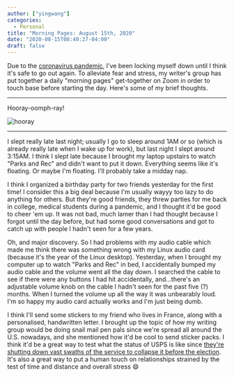 ```yaml
---
author: ["yingwang"]
categories:
  - Personal
title: "Morning Pages: August 15th, 2020"
date: "2020-08-15T08:40:27-04:00"
draft: false
---
```


Due to the [coronavirus
pandemic](https://en.wikipedia.org/wiki/2019-20_coronavirus_pandemic), I've been
locking myself down until I think it's safe to go out again. To alleviate fear
and stress, my writer's group has put together a daily "morning pages"
get-together on Zoom in order to touch base before starting the day. Here's some
of my brief thoughts.

---

Hooray-oomph-ray!

![hooray](/img/posts/2020/08/15/morning_pages.jpg)

---

I slept really late last night; usually I go to sleep around 1AM or so (which is
already really late when I wake up for work), but last night I slept around
3:15AM. I think I slept late because I brought my laptop upstairs to watch
"Parks and Rec" and didn't want to put it down. Everything seems like it's
floating. Or maybe I'm floating. I'll probably take a midday nap.

I think I organized a birthday party for two friends yesterday for the first
time! I consider this a big deal because I'm usually wayyy too lazy to do
anything for others. But they're good friends, they threw parties for me back in
college, medical students during a pandemic, and I thought it'd be good to cheer
'em up. It was not bad, much lamer than I had thought because I forgot until the
day before, but had some good conversations and got to catch up with people I
hadn't seen for a few years.

Oh, and major discovery. So I had problems with my audio cable which made me
think there was something wrong with my Linux audio card (because it's the year
of the Linux desktop). Yesterday, when I brought my computer up to watch "Parks
and Rec" in bed, I accidentally bumped my audio cable and the volume went all
the day down. I searched the cable to see if there were any buttons I had hit
accidentally, and...there's an adjustable volume knob on the cable I hadn't seen
for the past five (?) months. When I turned the volume up all the way it was
unbearably loud. I'm so happy my audio card actually works and I'm just being
dumb.

I think I'll send some stickers to my friend who lives in France, along with a
personalised, handwritten letter. I brought up the topic of how my writing group
would be doing snail mail pen pals since we're spread all around the U.S.
nowadays, and she mentioned how it'd be cool to send sticker packs. I think it'd
be a great way to test what the status of USPS is like since [they're shutting
down vast swaths of the service to collapse it before the
election](https://news.ycombinator.com/item?id=24135668). It's also a great way
to put a human touch on relationships strained by the test of time and distance
and overall stress :smile:
